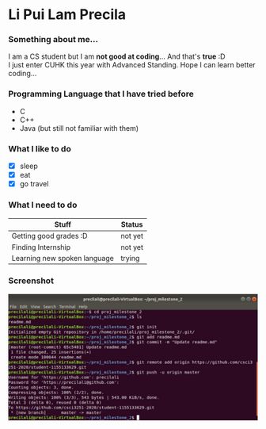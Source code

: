 # Li Pui Lam Precila
### Something about me...
I am a CS student but I am **not good at coding**... And that's **true** :D  
I just enter CUHK this year with Advanced Standing. Hope I can learn better coding...

### Programming Language that I have tried before
* C
* C++
* Java
(but still not familiar with them)

### What I like to do
- [x] sleep
- [x] eat
- [x] go travel

### What I need to do
Stuff | Status
--- | --- 
Getting good grades :D | not yet
Finding Internship | not yet
Learning new spoken language | trying

### Screenshot
![My Screenshot](screenshot.png)
